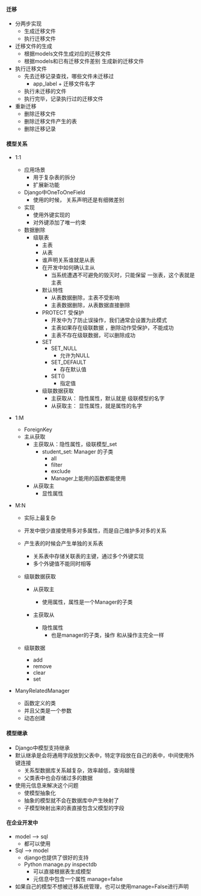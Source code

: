 #### 迁移

- 分两步实现
  - 生成迁移文件
  - 执行迁移文件
- 迁移文件的生成
  - 根据models文件生成对应的迁移文件
  - 根据models和已有迁移文件差别 生成新的迁移文件
- 执行迁移文件
  - 先去迁移记录查找，哪些文件未迁移过
    - app_label + 迁移文件名字
  - 执行未迁移的文件
  - 执行完毕，记录执行过的迁移文件
- 重新迁移
  - 删除迁移文件
  - 删除迁移文件产生的表
  - 删除迁移记录



#### 模型关系

- 1:1

  - 应用场景
    - 用于复杂表的拆分
    - 扩展新功能
  - Django中OneToOneField
    - 使用的时候， 关系声明还是有细微差别
  - 实现
    - 使用外键实现的
    - 对外键添加了唯一约束
  - 数据删除
    - 级联表
      - 主表
      - 从表
      - 谁声明关系谁就是从表
      - 在开发中如何确认主从
        - 当系统遭遇不可避免的毁灭时，只能保留 一张表，这个表就是主表
      - 默认特性
        - 从表数据删除，主表不受影响 
        - 主表数据删除，从表数据直接删除
      - PROTECT 受保护
        - 开发中为了防止误操作，我们通常会设置为此模式
        - 主表如果存在级联数据 ，删除动作受保护，不能成功
        - 主表不存在级联数据，可以删除成功
      - SET
        - SET_NULL
          - 允许为NULL
        - SET_DEFAULT
          - 存在默认值
        - SET()
          - 指定值
      - 级联数据获取
        - 主获取从： 隐性属性，默认就是 级联模型的名字
        - 从获取主： 显性属性，就是属性的名字 

- 1:M

  - ForeignKey
  - 主从获取
    - 主获取从：隐性属性，级联模型_set
      - student_set: Manager 的子类
        - all
        - filter
        - exclude
        - Manager上能用的函数都能使用
    - 从获取主
      - 显性属性

- M:N

  - 实际上最复杂

  - 开发中很少直接使用多对多属性，而是自己维护多对多的关系

  - 产生表的时候会产生单独的关系表

    - 关系表中存储关联表的主键，通过多个外键实现
    - 多个外键值不能同时相等

  - 级联数据获取

    - 从获取主
      - 使用属性，属性是一个Manager的子类

    - 主获取从
      - 隐性属性
        - 也是manager的子类，操作 和从操作主完全一样

  - 级联数据

    - add
    - remove
    - clear
    - set

- ManyRelatedManager

  - 函数定义的类
  - 并且父类是一个参数
  - 动态创建 



#### 模型继承

- Django中模型支持继承
- 默认继承是会将通用字段放到父表中，特定字段放在自己的表中，中间使用外键连接
  - 关系型数据库关系越复杂，效率越低，查询越慢
  - 父类表中也会存储过多的数据 
- 使用元信息来解决这个问题
  - 使模型抽象化
  - 抽象的模型就不会在数据库中产生映射了
  - 子模型映射出来的表直接包含父模型的字段



#### 在企业开发中

- model --> sql
  - 都可以使用
- Sql --> model
  - django也提供了很好的支持
  - Python manage.py inspectdb
    - 可以直接根据表生成模型
    - 元信息中包含一个属性 manage=false
- 如果自己的模型不想被迁移系统管理，也可以使用manage=False进行声明